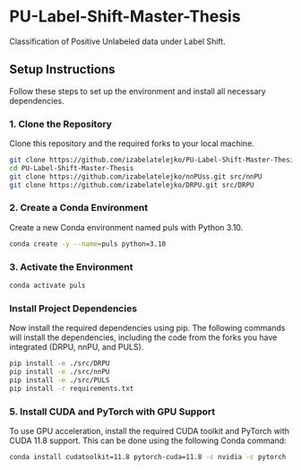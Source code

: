 # PU-Label-Shift-Master-Thesis

Classification of Positive Unlabeled data under Label Shift.

## Setup Instructions

Follow these steps to set up the environment and install all necessary dependencies.

### 1. Clone the Repository

Clone this repository and the required forks to your local machine.

```bash
git clone https://github.com/izabelatelejko/PU-Label-Shift-Master-Thesis.git
cd PU-Label-Shift-Master-Thesis
git clone https://github.com/izabelatelejko/nnPUss.git src/nnPU
git clone https://github.com/izabelatelejko/DRPU.git src/DRPU
```

### 2. Create a Conda Environment

Create a new Conda environment named puls with Python 3.10.

```bash
conda create -y --name=puls python=3.10
```

### 3. Activate the Environment

```bash
conda activate puls
```

### Install Project Dependencies

Now install the required dependencies using pip. The following commands will install the dependencies, including the code from the forks you have integrated (DRPU, nnPU, and PULS).

```bash
pip install -e ./src/DRPU
pip install -e ./src/nnPU
pip install -e ./src/PULS
pip install -r requirements.txt
```

### 5.  Install CUDA and PyTorch with GPU Support

To use GPU acceleration, install the required CUDA toolkit and PyTorch with CUDA 11.8 support. This can be done using the following Conda command:

```bash
conda install cudatoolkit=11.8 pytorch-cuda=11.8 -c nvidia -c pytorch -c conda-forge
```
